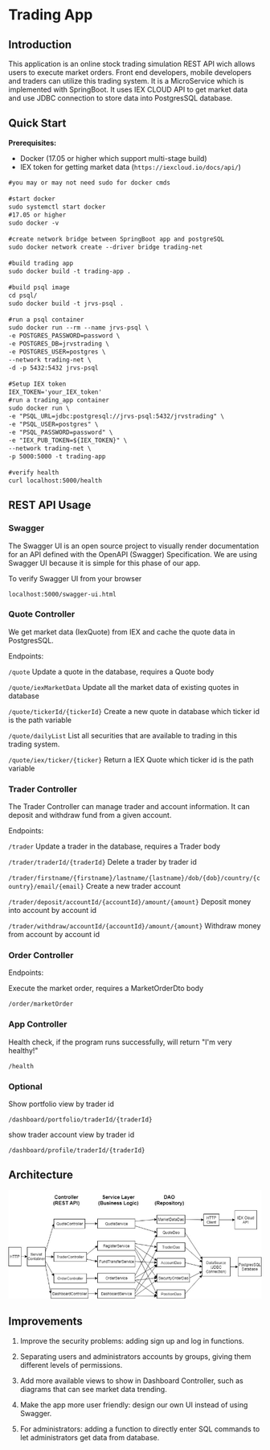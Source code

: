 # Trading App

## Introduction

This application is an online stock trading simulation REST API wich allows users to execute market orders. Front end developers, mobile developers and traders can utilize this trading system. It is a MicroService which is implemented with SpringBoot. It uses IEX CLOUD API to get market data and use JDBC connection to store data into PostgresSQL database.

## Quick Start

**Prerequisites:**

- Docker (17.05 or higher which support multi-stage build)
- IEX token for getting market data (`https://iexcloud.io/docs/api/`) 

```
#you may or may not need sudo for docker cmds

#start docker
sudo systemctl start docker
#17.05 or higher
sudo docker -v

#create network bridge between SpringBoot app and postgreSQL
sudo docker network create --driver bridge trading-net

#build trading app
sudo docker build -t trading-app .

#build psql image
cd psql/
sudo docker build -t jrvs-psql .

#run a psql container
sudo docker run --rm --name jrvs-psql \
-e POSTGRES_PASSWORD=password \
-e POSTGRES_DB=jrvstrading \
-e POSTGRES_USER=postgres \
--network trading-net \
-d -p 5432:5432 jrvs-psql

#Setup IEX token
IEX_TOKEN='your_IEX_token'
#run a trading_app container
sudo docker run \
-e "PSQL_URL=jdbc:postgresql://jrvs-psql:5432/jrvstrading" \
-e "PSQL_USER=postgres" \
-e "PSQL_PASSWORD=password" \
-e "IEX_PUB_TOKEN=${IEX_TOKEN}" \
--network trading-net \
-p 5000:5000 -t trading-app

#verify health
curl localhost:5000/health
```

## REST API Usage

### Swagger
The Swagger UI is an open source project to visually render documentation for an API defined with the OpenAPI (Swagger) Specification. We are using Swagger UI because it is simple for this phase of our app.

To verify Swagger UI from your browser

```
localhost:5000/swagger-ui.html
```

### Quote Controller
We get market data (IexQuote) from IEX and cache the quote data in PostgresSQL.

Endpoints:

`/quote` Update a quote in the database, requires a Quote body

`/quote/iexMarketData` Update all the market data of existing quotes in database

`/quote/tickerId/{tickerId}` Create a new quote in database which ticker id is the path variable

`/quote/dailyList` List all securities that are available to trading in this trading system.

`/quote/iex/ticker/{ticker}` Return a IEX Quote which ticker id is the path variable 

### Trader Controller
The Trader Controller can manage trader and account information. It can deposit and withdraw fund from a given account.

Endpoints:

`/trader` Update a trader in the database, requires a Trader body

`/trader/traderId/{traderId}` Delete a trader by trader id

`/trader/firstname/{firstname}/lastname/{lastname}/dob/{dob}/country/{country}/email/{email}` Create a new trader account

`/trader/deposit/accountId/{accountId}/amount/{amount}` Deposit money into account by account id

`/trader/withdraw/accountId/{accountId}/amount/{amount}` Withdraw money from account by account id

### Order Controller

Endpoints:

Execute the market order, requires a MarketOrderDto body

```
/order/marketOrder
```

### App Controller

Health check, if the program runs successfully, will return "I'm very healthy!"

```
/health
```

### Optional

Show portfolio view by trader id

```
/dashboard/portfolio/traderId/{traderId}
```

show trader account view by trader id

```
/dashboard/profile/traderId/{traderId}
```

## Architecture

<img src="trading_app.jpg">



## Improvements

1. Improve the security problems: adding sign up and log in functions.

2. Separating users and administrators accounts by groups, giving them different levels of permissions.

3. Add more available views to show in Dashboard Controller, such as diagrams that can see market data trending.

4. Make the app more user friendly: design our own UI instead of using Swagger.

5. For administrators: adding a function to directly enter SQL commands to let administrators get data from database.

